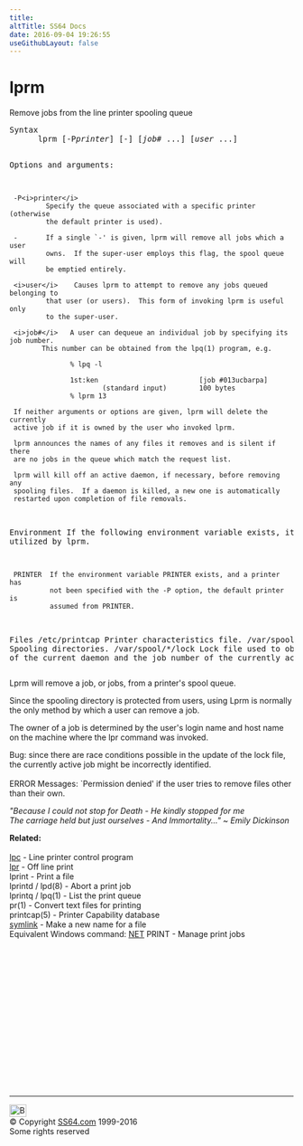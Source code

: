 ```yaml
---
title:
altTitle: SS64 Docs
date: 2016-09-04 19:26:55
useGithubLayout: false
---
```

<!-- #BeginLibraryItem "/Library/head_bash.lbi" --><!-- #EndLibraryItem --><h1>lprm</h1> 
<p>Remove jobs from the line printer spooling queue</p>
<pre>Syntax
      lprm [-P<i>printer</i>] [-] [<i>job# </i>...] [<i>user</i> ...]

Options and arguments:

     -P<i>printer</i>
             Specify the queue associated with a specific printer (otherwise
             the default printer is used).

     -       If a single `-' is given, lprm will remove all jobs which a user
             owns.  If the super-user employs this flag, the spool queue will
             be emptied entirely.

     <i>user</i>    Causes lprm to attempt to remove any jobs queued belonging to
             that user (or users).  This form of invoking lprm is useful only
             to the super-user.

     <i>job#</i>   A user can dequeue an individual job by specifying its job number.
            This number can be obtained from the lpq(1) program, e.g.

                   % lpq -l

                   1st:ken                         [job #013ucbarpa]
                           (standard input)        100 bytes
                   % lprm 13

     If neither arguments or options are given, lprm will delete the currently
     active job if it is owned by the user who invoked lprm.

     lprm announces the names of any files it removes and is silent if there
     are no jobs in the queue which match the request list.

     lprm will kill off an active daemon, if necessary, before removing any
     spooling files.  If a daemon is killed, a new one is automatically
     restarted upon completion of file removals.

Environment
     If the following environment variable exists, it is utilized by lprm.

     PRINTER  If the environment variable PRINTER exists, and a printer has
              not been specified with the -P option, the default printer is
              assumed from PRINTER.

Files
     /etc/printcap       Printer characteristics file.
     /var/spool/*        Spooling directories.
     /var/spool/*/lock   Lock file used to obtain the pid of the current daemon
                         and the job number of the currently active job.
</pre>
<p><span class="body">  Lprm will remove a job, or jobs, from a printer's spool queue.  </span></p>
<p><span class="body">Since the
    spooling directory is protected from users, using Lprm is normally the
    only method by which a user can remove a job.  </span></p>
<p><span class="body">The owner of a job is determined by the user's login name and host name on the machine where the     
      lpr command was invoked.</span></p>
<p><span class="body">Bug:     
since there are race conditions possible in the update of the lock file,     
the currently active job might be incorrectly identified.<br>
  <br>
  ERROR Messages:      
        `Permission denied' if the user tries to remove files other than their own.</span></p>
<p class="quote"><i>"Because I could not stop for Death - 
He kindly stopped for me<br>
The carriage held but just ourselves - And Immortality..." ~ Emily Dickinson</i></p>
<p><b>Related:</b><br>
<br>
<a href="lpc.html">lpc</a> - Line printer control program<br>
<a href="lpr.html">lpr</a> - Off line print <br>
lprint - Print a file<br>
lprintd / lpd(8) - Abort a print job<br>
lprintq / lpq(1) - List the print queue<br>
pr(1) - Convert text files for printing <br>
printcap(5) - Printer Capability database<br>
<a href="symlink.html">symlink</a> - Make a new name for a file <br>
Equivalent Windows command: <a href="../nt/net.html">NET</a> PRINT - Manage print jobs</p><!-- #BeginLibraryItem "/Library/foot_bash.lbi" --><p>
<!-- bash300 -->
<ins class="adsbygoogle" style="display:inline-block;width:300px;height:250px" data-ad-client="ca-pub-6140977852749469" data-ad-slot="4615356305"></ins>
<script>
(adsbygoogle = window.adsbygoogle || []).push({});
</script></p>
<hr>
<div id="bl" class="footer"><a href="lprm.html#"><img src="../images/top.png" width="30" height="22" alt="Back to the Top"></a></div>
<div id="br" class="footer, tagline">© Copyright <a href="http://ss64.com/">SS64.com</a> 1999-2016<br>
Some rights reserved</div><!-- #EndLibraryItem -->

